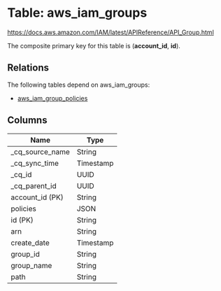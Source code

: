 # Table: aws_iam_groups

https://docs.aws.amazon.com/IAM/latest/APIReference/API_Group.html

The composite primary key for this table is (**account_id**, **id**).

## Relations

The following tables depend on aws_iam_groups:
  - [aws_iam_group_policies](aws_iam_group_policies.md)

## Columns

| Name          | Type          |
| ------------- | ------------- |
|_cq_source_name|String|
|_cq_sync_time|Timestamp|
|_cq_id|UUID|
|_cq_parent_id|UUID|
|account_id (PK)|String|
|policies|JSON|
|id (PK)|String|
|arn|String|
|create_date|Timestamp|
|group_id|String|
|group_name|String|
|path|String|